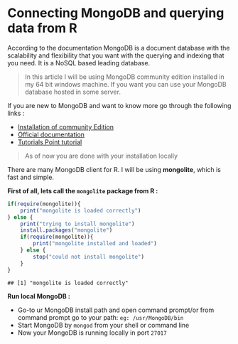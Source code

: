 Connecting MongoDB and querying data from R
================

According to the documentation MongoDB is a document database with the scalability and flexibility that you want with the querying and indexing that you need. It is a NoSQL based leading database.

> In this article I will be using MongoDB community edition installed in my 64 bit windows machine. If you want you can use your MongoDB database hosted in some server.

If you are new to MongoDB and want to know more go through the following links :

-   [Installation of community Edition](https://docs.mongodb.com/manual/installation/)
-   [Official documentation](https://docs.mongodb.com/manual/)
-   [Tutorials Point tutorial](https://www.tutorialspoint.com/mongodb/index.htm)

> As of now you are done with your installation locally

There are many MongoDB client for R. I will be using **mongolite**, which is fast and simple.

**First of all, lets call the `mongolite` package from R :**

``` r
if(require(mongolite)){
    print("mongolite is loaded correctly")
} else {
    print("trying to install mongolite")
    install.packages("mongolite")
    if(require(mongolite)){
        print("mongolite installed and loaded")
    } else {
        stop("could not install mongolite")
    }
}
```

    ## [1] "mongolite is loaded correctly"

**Run local MongoDB :**

-   Go-to ur MongoDB install path and open command prompt/or from command prompt go to your path: `eg: /usr/MongoDB/bin`
-   Start MongoDB by `mongod` from your shell or command line
-   Now your MongoDB is running locally in port `27017`
